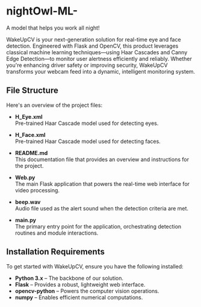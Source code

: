 # nightOwl-ML-
A model that helps you work all night!


WakeUpCV is your next-generation solution for real-time eye and face detection. Engineered with Flask and OpenCV, this product leverages classical machine learning techniques—using Haar Cascades and Canny Edge Detection—to monitor user alertness efficiently and reliably. Whether you're enhancing driver safety or improving security, WakeUpCV transforms your webcam feed into a dynamic, intelligent monitoring system.

## File Structure

Here's an overview of the project files:

- **H_Eye.xml**  
  Pre-trained Haar Cascade model used for detecting eyes.

- **H_Face.xml**  
  Pre-trained Haar Cascade model used for detecting faces.

- **README.md**  
  This documentation file that provides an overview and instructions for the project.

- **Web.py**  
  The main Flask application that powers the real-time web interface for video processing.

- **beep.wav**  
  Audio file used as the alert sound when the detection criteria are met.

- **main.py**  
  The primary entry point for the application, orchestrating detection routines and module interactions.

## Installation Requirements

To get started with WakeUpCV, ensure you have the following installed:

- **Python 3.x** – The backbone of our solution.
- **Flask** – Provides a robust, lightweight web interface.
- **opencv-python** – Powers the computer vision operations.
- **numpy** – Enables efficient numerical computations.
